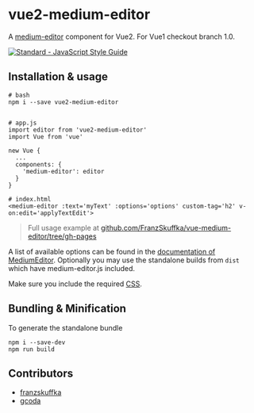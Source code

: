 # vue2-medium-editor
A [medium-editor](https://github.com/yabwe/medium-editor) component for Vue2. For Vue1 checkout branch 1.0.

[![Standard - JavaScript Style Guide](https://cdn.rawgit.com/feross/standard/master/badge.svg)](https://github.com/feross/standard)

## Installation & usage

```
# bash
npm i --save vue2-medium-editor


# app.js
import editor from 'vue2-medium-editor'
import Vue from 'vue'

new Vue {
  ...
  components: {
    'medium-editor': editor
  }
}

# index.html
<medium-editor :text='myText' :options='options' custom-tag='h2' v-on:edit='applyTextEdit'>
```

> Full usage example at [github.com/FranzSkuffka/vue-medium-editor/tree/gh-pages](https://github.com/FranzSkuffka/vue-medium-editor/tree/gh-pages)

A list of available options can be found in the [documentation of MediumEditor](https://github.com/yabwe/medium-editor#core-options).
Optionally you may use the standalone builds from `dist` which have medium-editor.js included.

Make sure you include the required [CSS](https://github.com/yabwe/medium-editor/tree/master/dist/css).

## Bundling & Minification

To generate the standalone bundle
```
npm i --save-dev
npm run build
```

## Contributors
- [franzskuffka](https://github.com/FranzSkuffka)
- [gcoda](https://github.com/gcoda)
